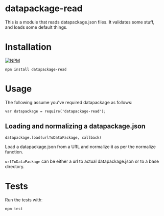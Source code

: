 # datapackage-read

This is a module that reads datapackage.json files. It validates some stuff, and loads some default things.

# Installation

[![NPM](https://nodei.co/npm/datapackage-read.png)](https://nodei.co/npm/datapackage-read/)

```
npm install datapackage-read
```

# Usage

The following assume you've required datapackage as follows:

```
var datapackage = require('datapackage-read');
```

## Loading and normalizing a datapackage.json

```
datapackage.load(urlToDataPackage, callback)
```

Load a datapackage.json from a URL and normalize it as per the normalize function.

`urlToDataPackage` can be either a url to actual datapackage.json or to a base directory.

# Tests

Run the tests with:

    npm test

